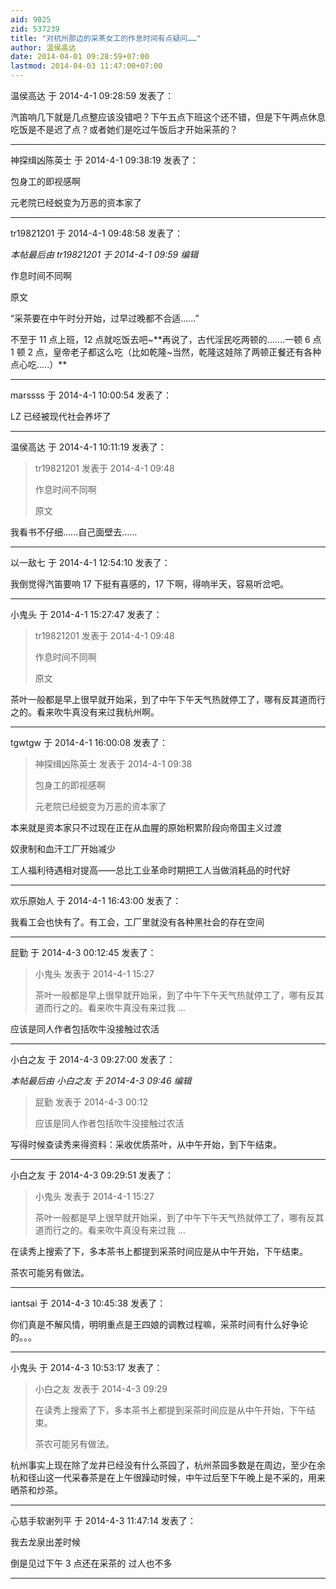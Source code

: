 ```yaml
---
aid: 9025
zid: 537239
title: "对杭州那边的采茶女工的作息时间有点疑问……"
author: 温侯高达
date: 2014-04-01 09:28:59+07:00
lastmod: 2014-04-03 11:47:00+07:00
---
```


温侯高达 于 2014-4-1 09:28:59 发表了：

汽笛响几下就是几点整应该没错吧？下午五点下班这个还不错，但是下午两点休息吃饭是不是迟了点？或者她们是吃过午饭后才开始采茶的？

---

神探缉凶陈英士 于 2014-4-1 09:38:19 发表了：

包身工的即视感啊

元老院已经蜕变为万恶的资本家了

---

tr19821201 于 2014-4-1 09:48:58 发表了：

_本帖最后由 tr19821201 于 2014-4-1 09:59 编辑_

作息时间不同啊

原文

“采茶要在中午时分开始，过早过晚都不合适......”

不至于 11 点上班，12 点就吃饭去吧~**再说了，古代淫民吃两顿的.......一顿 6 点 1 顿 2 点，皇帝老子都这么吃（比如乾隆~当然，乾隆这娃除了两顿正餐还有各种点心吃.....）**

---

marssss 于 2014-4-1 10:00:54 发表了：

LZ 已经被现代社会养坏了

---

温侯高达 于 2014-4-1 10:11:19 发表了：

> tr19821201 发表于 2014-4-1 09:48
>
> 作息时间不同啊
>
> 原文

我看书不仔细……自己面壁去……

---

以一敌七 于 2014-4-1 12:54:10 发表了：

我倒觉得汽笛要响 17 下挺有喜感的，17 下啊，得响半天，容易听岔吧。

---

小鬼头 于 2014-4-1 15:27:47 发表了：

> tr19821201 发表于 2014-4-1 09:48
>
> 作息时间不同啊
>
> 原文

茶叶一般都是早上很早就开始采，到了中午下午天气热就停工了，哪有反其道而行之的。看来吹牛真没有来过我杭州啊。

---

tgwtgw 于 2014-4-1 16:00:08 发表了：

> 神探缉凶陈英士 发表于 2014-4-1 09:38
>
> 包身工的即视感啊
>
> 元老院已经蜕变为万恶的资本家了

本来就是资本家只不过现在正在从血腥的原始积累阶段向帝国主义过渡

奴隶制和血汗工厂开始减少

工人福利待遇相对提高——总比工业革命时期把工人当做消耗品的时代好

---

欢乐原始人 于 2014-4-1 16:43:00 发表了：

我看工会也快有了。有工会，工厂里就没有各种黑社会的存在空间

---

屁勤 于 2014-4-3 00:12:45 发表了：

> 小鬼头 发表于 2014-4-1 15:27
>
> 茶叶一般都是早上很早就开始采，到了中午下午天气热就停工了，哪有反其道而行之的。看来吹牛真没有来过我 ...

应该是同人作者包括吹牛没接触过农活

---

小白之友 于 2014-4-3 09:27:00 发表了：

_本帖最后由 小白之友 于 2014-4-3 09:46 编辑_

> 屁勤 发表于 2014-4-3 00:12
>
> 应该是同人作者包括吹牛没接触过农活

写得时候查读秀来得资料：采收优质茶叶，从中午开始，到下午结束。

---

小白之友 于 2014-4-3 09:29:51 发表了：

> 小鬼头 发表于 2014-4-1 15:27
>
> 茶叶一般都是早上很早就开始采，到了中午下午天气热就停工了，哪有反其道而行之的。看来吹牛真没有来过我 ...

在读秀上搜索了下，多本茶书上都提到采茶时间应是从中午开始，下午结束。

茶农可能另有做法。

---

iantsai 于 2014-4-3 10:45:38 发表了：

你们真是不解风情，明明重点是王四娘的调教过程嘛，采茶时间有什么好争论的。。。

---

小鬼头 于 2014-4-3 10:53:17 发表了：

> 小白之友 发表于 2014-4-3 09:29
>
> 在读秀上搜索了下，多本茶书上都提到采茶时间应是从中午开始，下午结束。
>
> 茶农可能另有做法。

杭州事实上现在除了龙井已经没有什么茶园了，杭州茶园多数是在周边，至少在余杭和径山这一代采春茶是在上午很躁动时候，中午过后至下午晚上是不采的，用来晒茶和炒茶。

---

心慈手软谢列平 于 2014-4-3 11:47:14 发表了：

我去龙泉出差时候

倒是见过下午 3 点还在采茶的 过人也不多

---
